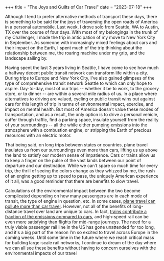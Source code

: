 +++
title = "The Joys and Guilts of Car Travel"
date = "2023-07-18"
+++

Although I tend to prefer alternative methods of transport these days, there is something to be said for the joys of traversing the open roads of America in a personal automobile. Last week, I drove solo from Seattle, WA to Austin, TX over the course of four days. With most of my belongings in the trunk of my Challenger, I made the trip in anticipation of my move to New York City in September. As someone with increasingly mixed feelings about cars and their impact on the Earth, I spent much of the trip thinking about the relationship between me, the roaring machine under my grip, and the landscape sailing by.

Having spent the last 3 years living in Seattle, I have come to see how much a halfway decent public transit network can transform life within a city. During trips to Europe and New York City, I've also gained glimpses of the type of comprehensive transit network Seattle to which can only hope to aspire. Day-to-day, most of our trips -- whether it be to work, to the grocery store, or to dinner -- are within a several mile radius of us. In a place where alternatives to driving are valued, cycling or public transit wins out against cars for this length of trip in terms of environmental impact, exercise, and impact on mental health. But most of America doesn't value these modes of transportation, and as a result, the only option is to drive a personal vehicle, suffer through traffic, find a parking space, insulate yourself from the reality of your surroundings -- all the while either pumping emissions into the atmosphere with a combustion engine, or stripping the Earth of precious resources with an electric motor.

That being said, on long trips between states or countries, plane travel insulates us from our surroundings even more than cars, lifting us up above the land to satisfy our modern sense of impatience. Cars or trains allow us to keep a finger on the pulse of the vast lands between our point of departure and our destination. While we can't spare so much time for every trip, the thrill of seeing the colors change as they whizzed by me, the rush of an engine getting up to speed to pass, the uniquely American experience of it all, was a good reminder that there are benefits to slow travel.

Calculations of the environmental impact between the two become complicated depending on how many passengers are in each mode of transit, the type of engine in question, etc. In some cases, [plane travel can pollute more than car travel](https://yaleclimateconnections.org/2015/09/evolving-climate-math-of-flying-vs-driving/). However, not all of the benefits of long-distance travel over land are unique to cars. In fact, [trains contribute a fraction of the emissions compared to cars](https://youmatter.world/en/plane-or-cars-which-means-of-transport-pollutes-the-most/), and high-speed rail can be even more satisfying than flights for mid-range journeys. The need for a truly viable passenger rail line in the US has gone unattended for too long, and it's a big part of the reason I'm so excited to travel across Europe in the coming weeks. Until some time in the future where we reach critical mass for building large-scale rail networks, I continue to dream of the day where we can all see these benefits without having to concern ourselves with the environmental impacts of our travel